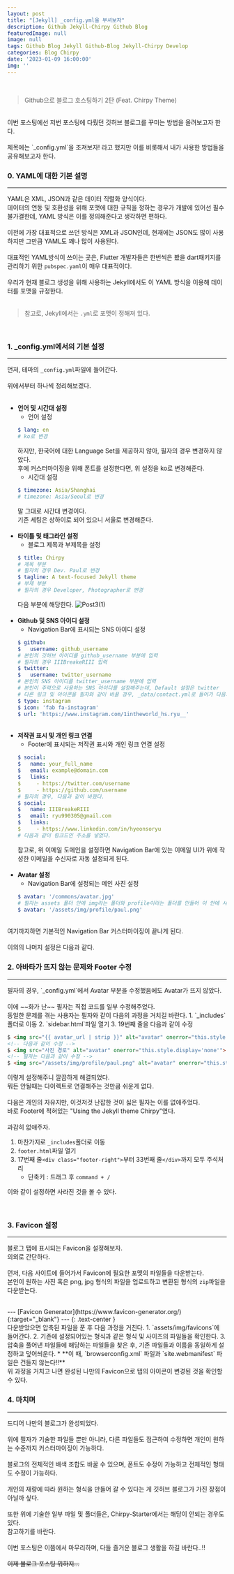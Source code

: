 ```yaml
---
layout: post
title: "[Jekyll] _config.yml을 부셔보자"
description: Github Jekyll-Chirpy Github Blog
featuredImage: null
image: null
tags: Github Blog Jekyll Github-Blog Jekyll-Chirpy Develop
categories: Blog Chirpy
date: '2023-01-09 16:00:00'
img: ''
---
```

<br>

>Github으로 블로그 호스팅하기 2탄 (Feat. Chirpy Theme)

<br>
이번 포스팅에선 저번 포스팅에 다뤘던 깃허브 블로그를 꾸미는 방법을 올려보고자 한다.
<br><br>
제목에는 `_config.yml`을 조져보자! 라고 했지만 이를 비롯해서 내가 사용한 방법들을 공유해보고자 한다.

<br>
<h3>0. YAML에 대한 기본 설명</h3>
<hr>

YAML은 XML, JSON과 같은 데이터 직렬화 양식이다.
<br>
데이터의 연동 및 호환성을 위해 포맷에 대한 규칙을 정하는 경우가 개발에 있어선 필수불가결한데, YAML 방식은 이를 정의해준다고 생각하면 편하다.
<br><br>
이전에 가장 대표적으로 쓰던 방식은 XML과 JSON인데, 현재에는 JSON도 많이 사용하지만 그만큼 YAML도 꽤나 많이 사용된다.
<br><br>
대표적인 YAML방식이 쓰이는 곳은, Flutter 개발자들은 한번씩은 봤을 dart패키지를 관리하기 위한 `pubspec.yaml`이 매우 대표적이다.
<br><br>
우리가 현재 블로그 생성을 위해 사용하는 Jekyll에서도 이 YAML 방식을 이용해 데이터를 포맷을 규정한다.
<br><br>
> 참고로, Jekyll에서는 `.yml`로 포맷이 정해져 있다.

<br>
<h3>1. _config.yml에서의 기본 설정</h3>
<hr>

먼저, 테마의 `_config.yml`파일에 들어간다.
<br><br>
위에서부터 하나씩 정리해보겠다.
<br><br>
* **언어 및 시간대 설정**
  * 언어 설정
  ```yaml
  $ lang: en
  # ko로 변경
  ```
  하지만, 한국어에 대한 Language Set을 제공하지 않아, 필자의 경우 변경하지 않았다.
  <br>
  후에 커스터마이징을 위해 폰트를 설정한다면, 위 설정을 ko로 변경해준다.
  * 시간대 설정
  ```yaml
  $ timezone: Asia/Shanghai
  # timezone: Asia/Seoul로 변경
  ```
  말 그대로 시간대 변경이다.
  <br>
  기존 세팅은 상하이로 되어 있으니 서울로 변경해준다.
  <br><br>
* **타이틀 및 태그라인 설정**
  * 블로그 제목과 부제목을 설정
  ```yaml
  $ title: Chirpy
  # 제목 부분
  # 필자의 경우 Dev. Paul로 변경
  $ tagline: A text-focused Jekyll theme
  # 부제 부분
  # 필자의 경우 Developer, Photographer로 변경
  ```
  다음 부분에 해당한다.
  ![Post3(1)](https://user-images.githubusercontent.com/89850286/211184147-0df55d05-c1c8-475e-b76b-3bc96e90d25d.png)
  <br><br>
* **Github 및 SNS 아이디 설정**
  * Navigation Bar에 표시되는 SNS 아이디 설정
  ```yaml
  $ github:
  $   username: github_username
  # 본인의 깃허브 아이디를 github_username 부분에 입력
  # 필자의 경우 IIIBreakeRIII 입력
  $ twitter:
  $   username: twitter_username
  # 본인의 SNS 아이디를 twitter_username 부분에 입력
  # 본인이 주력으로 사용하는 SNS 아이디를 설정해주는데, Default 설정은 twitter
  # 다른 링크 및 아이콘을 필자와 같이 바꿀 경우, _data/contact.yml로 들어가 다음과 같이 추가
  $ type: instagram
  $ icon: 'fab fa-instagram'
  $ url: 'https://www.instagram.com/1intheworld_hs.ryu__'
  ```
  <br>
* **저작권 표시 및 개인 링크 연결**
  * Footer에 표시되는 저작권 표시와 개인 링크 연결 설정
  ```yaml
  $ social:
  $   name: your_full_name
  $   email: example@domain.com
  $   links:
  $     - https://twitter.com/username
  $     - https://github.com/username
  # 필자의 경우, 다음과 같이 바꿨다.
  $ social:
  $   name: IIIBreakeRIII
  $   email: ryu990305@gmail.com
  $   links:
  $     - https://www.linkedin.com/in/hyeonsoryu
  # 다음과 같이 링크드인 주소를 넣었다.
  ```
  참고로, 위 이메일 도메인을 설정하면 Navigation Bar에 있는 이메일 UI가 위에 작성한 이메일을 수신자로 자동 설정되게 된다.
<br><br>
* **Avatar 설정**
  * Navigation Bar에 설정되는 메인 사진 설정
  ```yaml
  $ avatar: '/commons/avatar.jpg'
  # 필자는 assets 폴더 안에 img라는 폴더와 profile이라는 폴더를 만들어 이 안에 사진을 넣고 경로를 설정해줬다.
  $ avatar: '/assets/img/profile/paul.png'
  ```

<br>
여기까지하면 기본적인 Navigation Bar 커스터마이징이 끝나게 된다.
<br><br>
이외의 나머지 설정은 다음과 같다.

<br>
<h3>2. 아바타가 뜨지 않는 문제와 Footer 수정</h3>
<hr>
필자의 경우, `_config.yml`에서 Avatar 부분을 수정했음에도 Avatar가 뜨지 않았다.
<br><br>
이에 ~~화가 난~~ 필자는 직접 코드를 일부 수정해주었다.
<br>
동일한 문제를 겪는 사용자는 필자와 같이 다음의 과정을 거치길 바란다.
1. `_includes`폴더로 이동
2. `sidebar.html`파일 열기
3. 19번째 줄을 다음과 같이 수정

```html
$ <img src="{{ avatar_url | strip }}" alt="avatar" onerror="this.style.display='none'">
<!-- 다음과 같이 수정 -->
$ <img src="사진 경로" alt="avatar" onerror="this.style.display='none'">
<!-- 필자는 다음과 같이 수정 -->
$ <img src="/assets/img/profile/paul.png" alt="avatar" onerror="this.style.display='none'">
```
이렇게 설정해주니 깔끔하게 해결되었다.
<br>
뭐든 안될때는 다이렉트로 연결해주는 것만큼 쉬운게 없다.
<br><br>
다음은 개인의 자유지만, 이것저것 난잡한 것이 싫은 필자는 이를 없애주었다.
<br>
바로 Footer에 적혀있는 "Using the Jekyll theme Chirpy"였다.
<br><br>
과감히 없애주자.
<br>
1. 마찬가지로 `_includes`폴더로 이동
2. `footer.html`파일 열기
3. 17번째 줄`<div class="footer-right">`부터 33번째 줄`</div>`까지 모두 주석처리
   * 단축키 : 드래그 후 `command + /`

이와 같이 설정하면 사라진 것을 볼 수 있다.

<br>
<h3>3. Favicon 설정</h3>
<hr>

블로그 탭에 표시되는 Favicon을 설정해보자.
<br>
의외로 간단하다.
<br><br>
먼저, 다음 사이트에 들어가서 Favicon에 필요한 포맷의 파일들을 다운받는다.
<br>
본인이 원하는 사진 혹은 png, jpg 형식의 파일을 업로드하고 변환된 형식의 `zip`파일을 다운받는다.

<br>
--- [Favicon Generator](https://www.favicon-generator.org/){:target="_blank"} ---
{: .text-center }
<br>
다운받았으면 압축된 파일을 푼 후 다음 과정을 거친다.
1. `assets/img/favicons`에 들어간다.
2. 기존에 설정되어있는 형식과 같은 형식 및 사이즈의 파일들을 확인한다.
3. 압축을 풀어낸 파일들에 해당하는 파일들을 찾은 후, 기존 파일들과 이름을 동일하게 설정하고 덮어씌운다.
  * **이 때, `browserconfig.xml` 파일과 `site.webmanifest` 파일은 건들지 않는다!!**

<br>
위 과정을 거치고 나면 완성된 나만의 Favicon으로 탭의 아이콘이 변경된 것을 확인할 수 있다.

<br>
<h3>4. 마치며</h3>
<hr>

드디어 나만의 블로그가 완성되었다.
<br><br>
위에 필자가 기술한 파일들 뿐만 아니라, 다른 파일들도 접근하여 수정하면 개인이 원하는 수준까지 커스터마이징이 가능하다.
<br><br>
블로그의 전체적인 배색 조합도 바꿀 수 있으며, 폰트도 수정이 가능하고 전체적인 형태도 수정이 가능하다.
<br><br>
개인의 재량에 따라 원하는 형식을 만들어 갈 수 있다는 게 깃허브 블로그가 가진 장점이 아닐까 싶다.
<br><br>
또한 위에 기술한 일부 파일 및 폴더들은, Chirpy-Starter에서는 해당이 안되는 경우도 있다.
<br>
참고하기를 바란다.
<br><br>
이번 포스팅은 이쯤에서 마무리하며, 다들 즐거운 블로그 생활을 하길 바란다..!!
<br><br>
~~이제 블로그 포스팅 뭐하지...~~